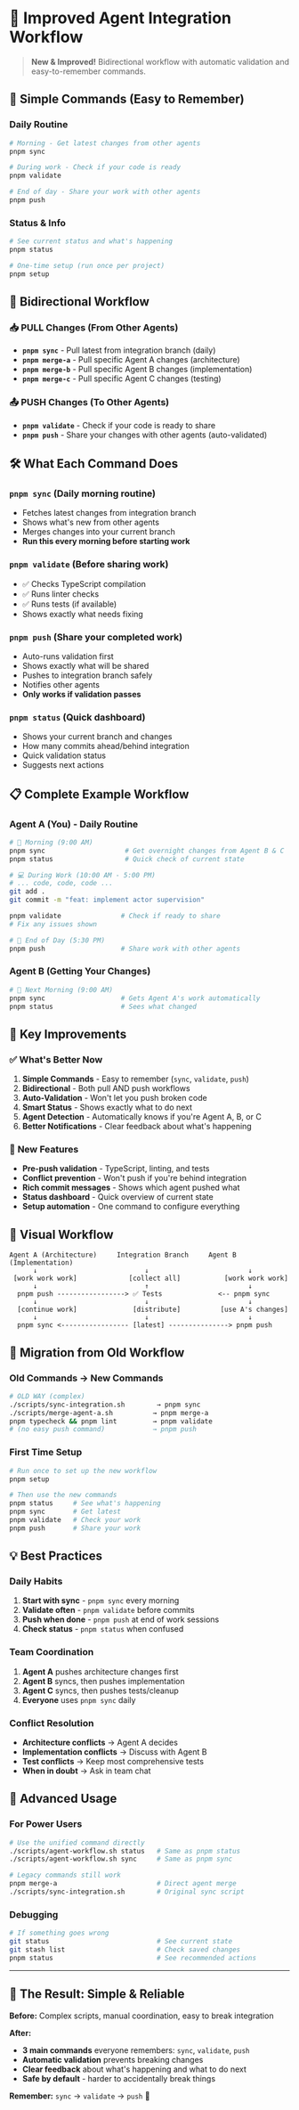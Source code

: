 # 🚀 Improved Agent Integration Workflow

> **New & Improved!** Bidirectional workflow with automatic validation and easy-to-remember commands.

## 🎯 **Simple Commands (Easy to Remember)**

### **Daily Routine**
```bash
# Morning - Get latest changes from other agents
pnpm sync

# During work - Check if your code is ready
pnpm validate  

# End of day - Share your work with other agents
pnpm push
```

### **Status & Info**
```bash
# See current status and what's happening
pnpm status

# One-time setup (run once per project)
pnpm setup
```

## 🔄 **Bidirectional Workflow**

### **📥 PULL Changes (From Other Agents)**
- **`pnpm sync`** - Pull latest from integration branch (daily)
- **`pnpm merge-a`** - Pull specific Agent A changes (architecture) 
- **`pnpm merge-b`** - Pull specific Agent B changes (implementation)
- **`pnpm merge-c`** - Pull specific Agent C changes (testing)

### **📤 PUSH Changes (To Other Agents)**
- **`pnpm validate`** - Check if your code is ready to share
- **`pnpm push`** - Share your changes with other agents (auto-validated)

## 🛠️ **What Each Command Does**

### **`pnpm sync`** (Daily morning routine)
- Fetches latest changes from integration branch
- Shows what's new from other agents  
- Merges changes into your current branch
- **Run this every morning before starting work**

### **`pnpm validate`** (Before sharing work)
- ✅ Checks TypeScript compilation
- ✅ Runs linter checks
- ✅ Runs tests (if available)
- Shows exactly what needs fixing

### **`pnpm push`** (Share your completed work)
- Auto-runs validation first
- Shows exactly what will be shared
- Pushes to integration branch safely
- Notifies other agents
- **Only works if validation passes**

### **`pnpm status`** (Quick dashboard)
- Shows your current branch and changes
- How many commits ahead/behind integration
- Quick validation status
- Suggests next actions

## 📋 **Complete Example Workflow**

### **Agent A (You) - Daily Routine**

```bash
# 🌅 Morning (9:00 AM)
pnpm sync                    # Get overnight changes from Agent B & C
pnpm status                  # Quick check of current state

# 💻 During Work (10:00 AM - 5:00 PM)
# ... code, code, code ...
git add .
git commit -m "feat: implement actor supervision"

pnpm validate               # Check if ready to share
# Fix any issues shown

# 🌆 End of Day (5:30 PM)  
pnpm push                   # Share work with other agents
```

### **Agent B (Getting Your Changes)**

```bash
# 🌅 Next Morning (9:00 AM)
pnpm sync                   # Gets Agent A's work automatically
pnpm status                 # Sees what changed
```

## 🚀 **Key Improvements**

### ✅ **What's Better Now**
1. **Simple Commands** - Easy to remember (`sync`, `validate`, `push`)
2. **Bidirectional** - Both pull AND push workflows
3. **Auto-Validation** - Won't let you push broken code
4. **Smart Status** - Shows exactly what to do next
5. **Agent Detection** - Automatically knows if you're Agent A, B, or C
6. **Better Notifications** - Clear feedback about what's happening

### 🔧 **New Features**
- **Pre-push validation** - TypeScript, linting, and tests
- **Conflict prevention** - Won't push if you're behind integration
- **Rich commit messages** - Shows which agent pushed what
- **Status dashboard** - Quick overview of current state
- **Setup automation** - One command to configure everything

## 🎨 **Visual Workflow**

```
Agent A (Architecture)     Integration Branch     Agent B (Implementation)
      ↓                           ↓                         ↓
 [work work work]             [collect all]           [work work work]
      ↓                           ↑                         ↓
  pnpm push -----------------> ✅ Tests              <-- pnpm sync
      ↓                           ↓                         ↓
  [continue work]              [distribute]          [use A's changes]
      ↓                           ↓                         ↓
  pnpm sync <----------------- [latest] ---------------> pnpm push
```

## 🚨 **Migration from Old Workflow**

### **Old Commands → New Commands**
```bash
# OLD WAY (complex)
./scripts/sync-integration.sh        → pnpm sync
./scripts/merge-agent-a.sh          → pnpm merge-a  
pnpm typecheck && pnpm lint         → pnpm validate
# (no easy push command)            → pnpm push
```

### **First Time Setup**
```bash
# Run once to set up the new workflow
pnpm setup

# Then use the new commands
pnpm status     # See what's happening
pnpm sync       # Get latest
pnpm validate   # Check your work  
pnpm push       # Share your work
```

## 💡 **Best Practices**

### **Daily Habits**
1. **Start with sync** - `pnpm sync` every morning
2. **Validate often** - `pnpm validate` before commits
3. **Push when done** - `pnpm push` at end of work sessions
4. **Check status** - `pnpm status` when confused

### **Team Coordination**
1. **Agent A** pushes architecture changes first
2. **Agent B** syncs, then pushes implementation  
3. **Agent C** syncs, then pushes tests/cleanup
4. **Everyone** uses `pnpm sync` daily

### **Conflict Resolution**
- **Architecture conflicts** → Agent A decides
- **Implementation conflicts** → Discuss with Agent B  
- **Test conflicts** → Keep most comprehensive tests
- **When in doubt** → Ask in team chat

## 🔧 **Advanced Usage**

### **For Power Users**
```bash
# Use the unified command directly
./scripts/agent-workflow.sh status   # Same as pnpm status
./scripts/agent-workflow.sh sync     # Same as pnpm sync

# Legacy commands still work
pnpm merge-a                         # Direct agent merge
./scripts/sync-integration.sh        # Original sync script
```

### **Debugging**
```bash
# If something goes wrong
git status                           # See current state
git stash list                       # Check saved changes
pnpm status                          # See recommended actions
```

---

## 🎉 **The Result: Simple & Reliable**

**Before:** Complex scripts, manual coordination, easy to break integration

**After:** 
- **3 main commands** everyone remembers: `sync`, `validate`, `push`
- **Automatic validation** prevents breaking changes
- **Clear feedback** about what's happening and what to do next
- **Safe by default** - harder to accidentally break things

**Remember:** `sync` → `validate` → `push` 🔄 